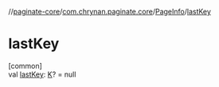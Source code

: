 //[paginate-core](../../../index.md)/[com.chrynan.paginate.core](../index.md)/[PageInfo](index.md)/[lastKey](last-key.md)

# lastKey

[common]\
val [lastKey](last-key.md): [K](index.md)? = null
